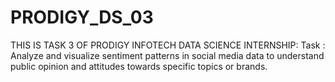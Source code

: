 # PRODIGY_DS_03
THIS IS TASK 3 OF PRODIGY INFOTECH DATA SCIENCE INTERNSHIP: 
Task : Analyze and visualize sentiment patterns in social media data to understand public opinion and attitudes towards specific topics or brands.

